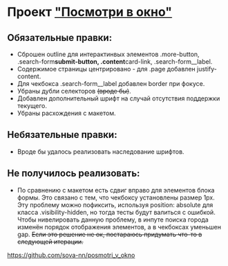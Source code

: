 # Проект ["Посмотри в окно"](https://github.com/sova-nn/posmotri_v_okno)

## Обязательные правки:

- Сброшен outline для интерактинвых элементов .more-button, .search-form**submit-button, .content**card-link, .search-form\_\_label.
- Содержимое страницы центрировано - для .page добавлен justify-content.
- Для чекбокса .search-form\_\_label добавлен border при фокусе.
- Убраны дубли селекторов ~~(вроде бы)~~.
- Добавлен дополнительный шрифт на случай отсутствия поддержки текущего.
- Убраны расхождения с макетом.

## Heбязательные правки:

- Вроде бы удалось реализовать наследование шрифтов.

## He получилось реализовать:

- По сравнению с макетом есть сдвиг вправо для элементов блока формы. Это связано с тем, что чекбоксу установлены размер 1px. Эту проблему можно пофиксить, используя position: absolute для класса .visibility-hidden, но тогда тесты будут валиться с ошибкой.
  Чтобы нивелировать данную проблему, в инпуте поиска города изменён порядок отображения элементов, а в чекбоксах уменьшен gap.
  ~~Если это решение не ок, постараюсь придумать что-то в следующей итерации.~~

https://github.com/sova-nn/posmotri_v_okno
